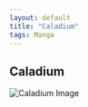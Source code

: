 ```yaml
---
layout: default
title: "Caladium"
tags: Manga
---
```


## Caladium

![Caladium Image](/assets/caladium/1.png)